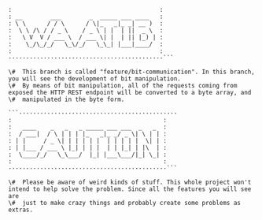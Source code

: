 ```············································
:                                          :
: __        ___        _  _____ ___ ____   :
: \ \      / / \      / \|_   _|_ _| __ )  :
:  \ \ /\ / / _ \    / _ \ | |  | ||  _ \  :
:   \ V  V / ___ \  / ___ \| |  | || |_) | :
:    \_/\_/_/   \_\/_/   \_\_| |___|____/  :
:                                          :
············································```

\#  This branch is called "feature/bit-communication". In this branch, you will see the development of bit manipulation.
\#  By means of bit manipulation, all of the requests coming from exposed the HTTP REST endpoint will be converted to a byte array, and 
\#  manipulated in the byte form.

```·············································
:                                           :
:   ____    _   _   _ _____ ___ ___  _   _  :
:  / ___|  / \ | | | |_   _|_ _/ _ \| \ | | :
: | |     / _ \| | | | | |  | | | | |  \| | :
: | |___ / ___ \ |_| | | |  | | |_| | |\  | :
:  \____/_/   \_\___/  |_| |___\___/|_| \_| :
:                                           :
·············································```

\#  Please be aware of weird kinds of stuff. This whole project won't intend to help solve the problem. Since all the features you will see are
\#  just to make crazy things and probably create some problems as extras.
